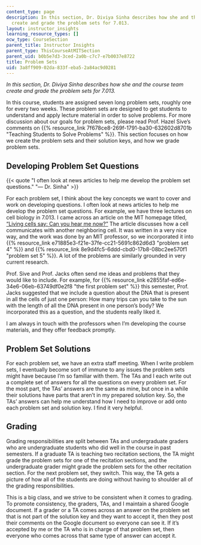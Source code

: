 ```yaml
---
content_type: page
description: In this section, Dr. Diviya Sinha describes how she and the course team
  create and grade the problem sets for 7.013.
layout: instructor_insights
learning_resource_types: []
ocw_type: CourseSection
parent_title: Instructor Insights
parent_type: ThisCourseAtMITSection
parent_uid: b0b5e7d3-3ced-2a0b-c7c7-e7b0037e8722
title: Problem Sets
uid: 3a8ff909-02da-833f-eba5-2a84ac9d0281
---
```


_In this section, Dr. Diviya Sinha describes how she and the course team create and grade the problem sets for 7.013._

In this course, students are assigned seven long problem sets, roughly one for every two weeks. These problem sets are designed to get students to understand and apply lecture material in order to solve problems. For more discussion about our goals for problem sets, please read Prof. Hazel Sive’s comments on {{% resource_link 7f678ce8-269f-1791-ba30-632602d8701b "Teaching Students to Solve Problems" %}}. This section focuses on how we create the problem sets and their solution keys, and how we grade problem sets.

Developing Problem Set Questions
--------------------------------

{{< quote "I often look at news articles to help me develop the problem set questions." "— Dr. Sinha" >}}

For each problem set, I think about the key concepts we want to cover and work on developing questions. I often look at news articles to help me develop the problem set questions. For example, we have three lectures on cell biology in 7.013. I came across an article on the MIT homepage titled, [“Living cells say: Can you hear me now?”](http://web.mit.edu/newsoffice/2011/cell-signaling-received-1117.html ) The article discusses how a cell communicates with another neighboring cell. It was written in a very nice way, and the work was done by an MIT professor, so we incorporated it into {{% resource_link e71885e3-f21e-37fe-cc21-5691c862d6d3 "problem set 4" %}} and {{% resource_link 8e9d4fc5-6ddd-cbd0-17b8-08bc2ee570f1 "problem set 5" %}}. A lot of the problems are similarly grounded in very current research.

Prof. Sive and Prof. Jacks often send me ideas and problems that they would like to include. For example, for {{% resource_link e2855faf-ed6e-34e6-06eb-63749df0e2f8 "the first problem set" %}} this semester, Prof. Jacks suggested that we include a question about the DNA that is present in all the cells of just one person: How many trips can you take to the sun with the length of all the DNA present in one person’s body? We incorporated this as a question, and the students really liked it.

I am always in touch with the professors when I’m developing the course materials, and they offer feedback promptly.

Problem Set Solutions
---------------------

For each problem set, we have an extra staff meeting. When I write problem sets, I eventually become sort of immune to any issues the problem sets might have because I’m so familiar with them. The TAs and I each write out a complete set of answers for all the questions on every problem set. For the most part, the TAs’ answers are the same as mine, but once in a while their solutions have parts that aren’t in my prepared solution key. So, the TAs’ answers can help me understand how I need to improve or add onto each problem set and solution key. I find it very helpful.

Grading
-------

Grading responsibilities are split between TAs and undergraduate graders who are undergraduate students who did well in the course in past semesters. If a graduate TA is teaching two recitation sections, the TA might grade the problem sets for one of the recitation sections, and the undergraduate grader might grade the problem sets for the other recitation section. For the next problem set, they switch. This way, the TA gets a picture of how all of the students are doing without having to shoulder all of the grading responsibilities.

This is a big class, and we strive to be consistent when it comes to grading. To promote consistency, the graders, TAs, and I maintain a shared Google document. If a grader or a TA comes across an answer on the problem set that is not part of the solution key and they want to accept it, then they post their comments on the Google document so everyone can see it. If it’s accepted by me or the TA who is in charge of that problem set, then everyone who comes across that same type of answer can accept it.